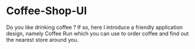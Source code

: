 # Coffee-Shop-UI
Do you like drinking coffee ? If so, here I introduce a friendly application design, namely Coffee Run which you can use to order coffee and find out the nearest store around you.
